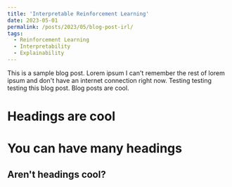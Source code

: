 ```yaml
---
title: 'Interpretable Reinforcement Learning'
date: 2023-05-01
permalink: /posts/2023/05/blog-post-irl/
tags:
  - Reinforcement Learning
  - Interpretability
  - Explainability
---
```


This is a sample blog post. Lorem ipsum I can't remember the rest of lorem ipsum and don't have an internet connection right now. Testing testing testing this blog post. Blog posts are cool.

Headings are cool
======

You can have many headings
======

Aren't headings cool?
------